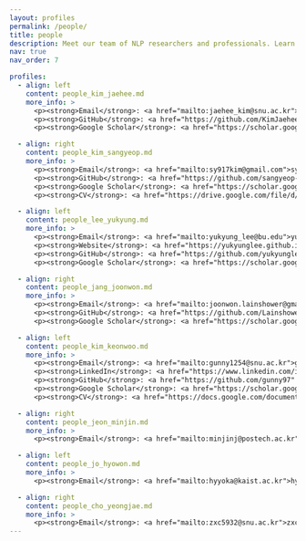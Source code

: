 ```yaml
---
layout: profiles
permalink: /people/
title: people
description: Meet our team of NLP researchers and professionals. Learn about our members' backgrounds, research interests, and contributions to natural language processing and machine learning.
nav: true
nav_order: 7

profiles:
  - align: left
    content: people_kim_jaehee.md
    more_info: >
      <p><strong>Email</strong>: <a href="mailto:jaehee_kim@snu.ac.kr">jaehee_kim(at)snu.ac.kr</a></p>
      <p><strong>GitHub</strong>: <a href="https://github.com/KimJaehee0725" target="_blank">KimJaehee0725</a></p>
      <p><strong>Google Scholar</strong>: <a href="https://scholar.google.com/citations?user=Iwp52qoAAAAJ&hl=en&authuser=1" target="_blank">Profile</a></p>

  - align: right
    content: people_kim_sangyeop.md
    more_info: >
      <p><strong>Email</strong>: <a href="mailto:sy917kim@gmail.com">sy917kim(at)gmail.com</a></p>
      <p><strong>GitHub</strong>: <a href="https://github.com/sangyeop-kim" target="_blank">sangyeop-kim</a></p>
      <p><strong>Google Scholar</strong>: <a href="https://scholar.google.com/citations?user=hxVvuSYAAAAJ" target="_blank">Profile</a></p>
      <p><strong>CV</strong>: <a href="https://drive.google.com/file/d/1S2iZpqSs0iC4TNsEh4WnnW6M-GCqzvqn/view" target="_blank">View CV</a></p>

  - align: left
    content: people_lee_yukyung.md
    more_info: >
      <p><strong>Email</strong>: <a href="mailto:yukyung_lee@bu.edu">yukyung_lee(at)bu.edu</a></p>
      <p><strong>Website</strong>: <a href="https://yukyunglee.github.io/" target="_blank">yukyunglee.github.io</a></p>
      <p><strong>GitHub</strong>: <a href="https://github.com/yukyunglee" target="_blank">yukyunglee</a></p>
      <p><strong>Google Scholar</strong>: <a href="https://scholar.google.co.kr/citations?user=V6Hm5rEAAAAJ&hl=en" target="_blank">Profile</a></p>

  - align: right
    content: people_jang_joonwon.md
    more_info: >
      <p><strong>Email</strong>: <a href="mailto:joonwon.lainshower@gmail.com">joonwon.lainshower(at)gmail.com</a></p>
      <p><strong>GitHub</strong>: <a href="https://github.com/Lainshower" target="_blank">Lainshower</a></p>
      <p><strong>Google Scholar</strong>: <a href="https://scholar.google.com/citations?user=ScBLCaMAAAAJ&hl=ko" target="_blank">Profile</a></p>

  - align: left
    content: people_kim_keonwoo.md
    more_info: >
      <p><strong>Email</strong>: <a href="mailto:gunny1254@snu.ac.kr">gunny1254(at)snu.ac.kr</a></p>
      <p><strong>LinkedIn</strong>: <a href="https://www.linkedin.com/in/keonwookim97" target="_blank">keonwookim97</a></p>
      <p><strong>GitHub</strong>: <a href="https://github.com/gunny97" target="_blank">gunny97</a></p>
      <p><strong>Google Scholar</strong>: <a href="https://scholar.google.com/citations?user=IRStRngAAAAJ&hl=en" target="_blank">Profile</a></p>
      <p><strong>CV</strong>: <a href="https://docs.google.com/document/d/1eF1l2eQ6zbH93ZeowlcJPmVa6dLnu6LiUMJpiWtmXY8/edit?usp=sharing" target="_blank">View CV</a></p>

  - align: right
    content: people_jeon_minjin.md
    more_info: >
      <p><strong>Email</strong>: <a href="mailto:minjinj@postech.ac.kr">minjinj(at)postech.ac.kr</a></p>

  - align: left
    content: people_jo_hyowon.md
    more_info: >
      <p><strong>Email</strong>: <a href="mailto:hyyoka@kaist.ac.kr">hyyoka(at)kaist.ac.kr</a></p>

  - align: right
    content: people_cho_yeongjae.md
    more_info: >
      <p><strong>Email</strong>: <a href="mailto:zxc5932@snu.ac.kr">zxc5932(at)snu.ac.kr</a></p>
---
```

